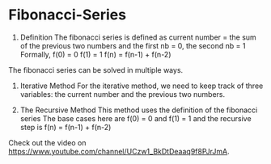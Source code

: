 # Fibonacci-Series

1. Definition
	The fibonacci series is defined as 
  current number = the sum of the previous two numbers 
  and the first nb = 0, the second nb = 1
	Formally, 
	f(0) = 0
	f(1) = 1
	f(n) = f(n-1) + f(n-2)

The fibonacci series can be solved in multiple ways.

1. Iterative Method
	For the iterative method, we need to keep track of three variables:
	the current number and the previous two numbers.

2. The Recursive Method
	This method uses the definition of the fibonacci series
	The base cases here are f(0) = 0 and f(1) = 1
	and the recursive step is f(n) = f(n-1) + f(n-2)

Check out the video on https://www.youtube.com/channel/UCzw1_BkDtDeaaq9f8PJrJmA.
